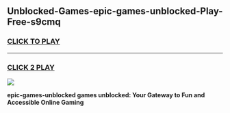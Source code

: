 
## Unblocked-Games-epic-games-unblocked-Play-Free-s9cmq
<h3>
<a href="https://premium76.site?title=epic-games-unblocked&ref=21A">CLICK TO PLAY</a></h3>
<hr>

<h3>
<a href="https://premium76.site?title=epic-games-unblocked&ref=21A">CLICK 2 PLAY</a>
  
</h3>

<a href="https://premium76.site?title=epic-games-unblocked&ref=21A"><img src="https://clearcache.store/games.png"></a>


**epic-games-unblocked games unblocked: Your Gateway to Fun and Accessible Online Gaming**
